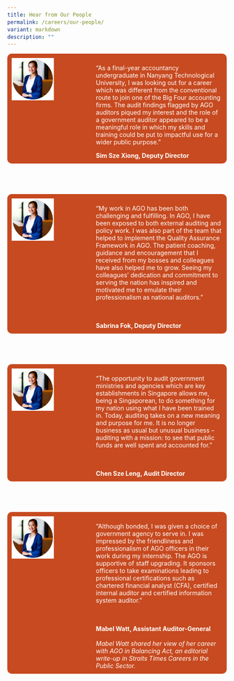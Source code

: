 ```yaml
---
title: Hear from Our People
permalink: /careers/our-people/
variant: markdown
description: ""
---
```

<style>
    .testimonial {
        display: flex;
				margin-bottom: 70px;
				background: #C74A20;
				color: #ffffff;
				border-radius: 10px;
				padding: 10px;
    }

    .testimonial-image {
        width: 40%;
        margin-bottom: 10px;
    }
		
				.testimonial-image img {
					width: 50%;
				}
	
    .testimonial-content {
        flex: 1;
    }

    .testimonial-content i {
        font-style: italic;
    }

    @media (max-width: 600px) {
        .testimonial {
            flex-direction: column;
        }

        .testimonial-image {
            width: 40%;
            margin-bottom: 0;
            margin-right: 20px;
        }

    }
</style>




<div class="testimonial">
    <div class="testimonial-image">
        <img alt="Photo" src="/images/temp_photo.png">
    </div>
    <div class="testimonial-content">
        <p>
            “As a final-year accountancy undergraduate in Nanyang Technological University, I was looking out for a career which was different from the conventional route to join one of the Big Four accounting firms. The audit findings flagged by AGO auditors piqued my interest and the role of a government auditor appeared to be a meaningful role in which my skills and training could be put to impactful use for a wider public purpose.”
        </p>
        <strong>Sim Sze Xiong, Deputy Director</strong>
    </div>
</div>

<div class="testimonial">
    <div class="testimonial-image">
        <img alt="Photo" src="/images/temp_photo.png">
    </div>
    <div class="testimonial-content">
        <p>
            “My work in AGO has been both challenging and fulfilling. In AGO, I have been exposed to both external auditing and policy work. I was also part of the team that helped to implement the Quality Assurance Framework in AGO. The patient coaching, guidance and encouragement that I received from my bosses and colleagues have also helped me to grow. Seeing my colleagues’ dedication and commitment to serving the nation has inspired and motivated me to emulate their professionalism as national auditors.”
        </p>
        <br>
        <br>
        <strong>Sabrina Fok, Deputy Director</strong>
    </div>
</div>

<div class="testimonial">
    <div class="testimonial-image">
        <img alt="Photo" src="/images/temp_photo.png">
    </div>
    <div class="testimonial-content">
        <p>
            “The opportunity to audit government ministries and agencies which are key establishments in Singapore allows me, being a Singaporean, to do something for my nation using what I have been trained in. Today, auditing takes on a new meaning and purpose for me. It is no longer business as usual but unusual business – auditing with a mission: to see that public funds are well spent and accounted for.”
        </p>
        <br>
        <br>
        <strong>Chen Sze Leng, Audit Director</strong>
    </div>
</div>

<div class="testimonial">
    <div class="testimonial-image">
        <img alt="Photo" src="/images/temp_photo.png">
    </div>
    <div class="testimonial-content">
        <p>
            “Although bonded, I was given a choice of government agency to serve in. I was impressed by the friendliness and professionalism of AGO officers in their work during my internship. The AGO is supportive of staff upgrading. It sponsors officers to take examinations leading to professional certifications such as chartered financial analyst (CFA), certified internal auditor and certified information system auditor.”
        </p>
        <br>
        <br>
        <strong>Mabel Watt, Assistant Auditor-General</strong>
        <br>
        <br>
        <i>Mabel Watt shared her view of her career with AGO in Balancing Act, an editorial write-up in Straits Times Careers in the Public Sector.</i>
    </div>
</div>

<!-- Add more testimonials as needed -->